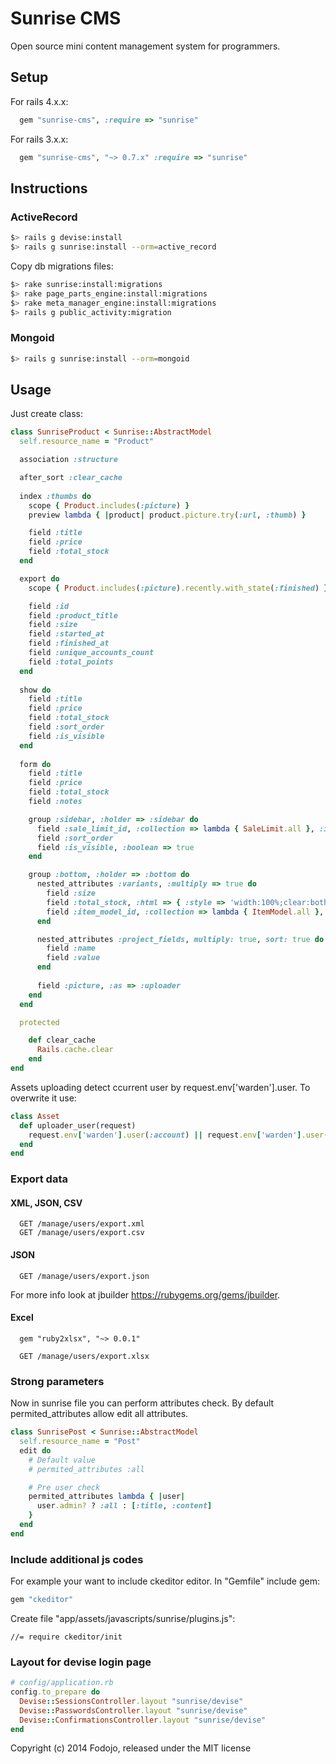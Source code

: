 # Sunrise CMS

Open source mini content management system for programmers.

## Setup

For rails 4.x.x:

```ruby
  gem "sunrise-cms", :require => "sunrise"
```

For rails 3.x.x:

```ruby
  gem "sunrise-cms", "~> 0.7.x" :require => "sunrise"
```

## Instructions

### ActiveRecord

```bash
$> rails g devise:install
$> rails g sunrise:install --orm=active_record
```

Copy db migrations files:

```bash
$> rake sunrise:install:migrations
$> rake page_parts_engine:install:migrations
$> rake meta_manager_engine:install:migrations
$> rails g public_activity:migration
```

### Mongoid

```bash
$> rails g sunrise:install --orm=mongoid
```

## Usage

Just create class:

```ruby
class SunriseProduct < Sunrise::AbstractModel
  self.resource_name = "Product"

  association :structure

  after_sort :clear_cache
  
  index :thumbs do
    scope { Product.includes(:picture) }
    preview lambda { |product| product.picture.try(:url, :thumb) }

    field :title
    field :price
    field :total_stock
  end

  export do
    scope { Product.includes(:picture).recently.with_state(:finished) }

    field :id
    field :product_title
    field :size
    field :started_at
    field :finished_at
    field :unique_accounts_count
    field :total_points
  end
  
  show do
    field :title
    field :price
    field :total_stock
    field :sort_order
    field :is_visible
  end
  
  form do
    field :title
    field :price
    field :total_stock
    field :notes

    group :sidebar, :holder => :sidebar do
      field :sale_limit_id, :collection => lambda { SaleLimit.all }, :include_blank => false
      field :sort_order
      field :is_visible, :boolean => true
    end

    group :bottom, :holder => :bottom do
      nested_attributes :variants, :multiply => true do
        field :size
        field :total_stock, :html => { :style => 'width:100%;clear:both;' }
        field :item_model_id, :collection => lambda { ItemModel.all }, :include_blank => false
      end

      nested_attributes :project_fields, multiply: true, sort: true do
        field :name
        field :value
      end
    
      field :picture, :as => :uploader
    end
  end

  protected

    def clear_cache
      Rails.cache.clear
    end
end
```

Assets uploading detect ccurrent user by request.env['warden'].user. To overwrite it use:

```ruby
class Asset
  def uploader_user(request)
    request.env['warden'].user(:account) || request.env['warden'].user(:user)
  end
end
```

### Export data

#### XML, JSON, CSV

```
  GET /manage/users/export.xml
  GET /manage/users/export.csv
```

#### JSON

```
  GET /manage/users/export.json
```

For more info look at jbuilder https://rubygems.org/gems/jbuilder.

#### Excel

```
  gem "ruby2xlsx", "~> 0.0.1"

  GET /manage/users/export.xlsx
```

### Strong parameters

Now in sunrise file you can perform attributes check. 
By default permited_attributes allow edit all attributes.

```ruby
class SunrisePost < Sunrise::AbstractModel
  self.resource_name = "Post"
  edit do
    # Default value
    # permited_attributes :all 

    # Pre user check
    permited_attributes lambda { |user| 
      user.admin? ? :all : [:title, :content] 
    }
  end
end
```

### Include additional js codes

For example your want to include ckeditor editor.
In "Gemfile" include gem:

```ruby
gem "ckeditor"
```

Create file "app/assets/javascripts/sunrise/plugins.js":

```
//= require ckeditor/init
```

### Layout for devise login page

``` ruby
# config/application.rb
config.to_prepare do
  Devise::SessionsController.layout "sunrise/devise"
  Devise::PasswordsController.layout "sunrise/devise"
  Devise::ConfirmationsController.layout "sunrise/devise"
end
```

Copyright (c) 2014 Fodojo, released under the MIT license
